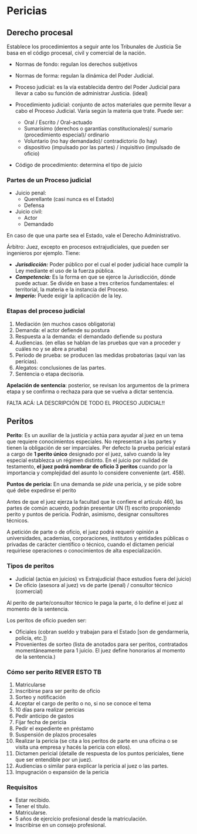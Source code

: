 # Pericias

## Derecho procesal
Establece los procedimientos a seguir ante los Tribunales de Justicia Se basa en el código procesal, civil y comercial de la nación.

- Normas de fondo: regulan los derechos subjetivos
- Normas de forma: regulan la dinámica del Poder Judicial.

- Proceso judicial: es la vía establecida dentro del Poder Judicial para llevar a cabo su función de administrar Justicia. (ideal)
- Procedimiento judicial: conjunto de actos materiales que permite llevar a cabo el Proceso Judicial. Varía según la materia que trate. Puede ser:
  - Oral / Escrito / Oral-actuado
  - Sumarísimo (derechos o garantías constitucionales)/ sumario (procedimiento especial)/ ordinario
  - Voluntario (no hay demandado)/ contradictorio (lo hay)
  - dispositivo (impulsado por las partes) / inquisitivo (impulsado de oficio)
- Código de procedimiento: determina el tipo de juicio

### Partes de un Proceso judicial
- Juicio penal:
  - Querellante (casi nunca es el Estado)
  - Defensa
- Juicio civil:
  - Actor
  - Demandado

En caso de que una parte sea el Estado, vale el Derecho Administrativo.

Árbitro: Juez, excepto en procesos extrajudiciales, que pueden ser ingenieros por ejemplo. Tiene:
- **_Jurisdicción:_** Poder público por el cual el poder judicial hace cumplir la Ley mediante el uso de la fuerza pública.
- **_Competencia:_** Es la forma en que se ejerce la Jurisdicción, dónde puede actuar. Se divide en base a tres criterios fundamentales: el territorial, la materia e la instancia del Proceso.
- **_Imperio:_** Puede exigir la aplicación de la ley.

### Etapas del proceso judicial

1. Mediación (en muchos casos obligatoria)
2. Demanda: el actor defiende su postura
3. Respuesta a la demanda: el demandado defiende su postura
4. Audiencias. (en ellas se hablan de las pruebas que van a proceder y cuáles no y se abre a prueba)
5. Periodo de prueba: se producen las medidas probatorias (aquí van las perícias).
6. Alegatos: conclusiones de las partes.
7. Sentencia o etapa decisoria.

**Apelación de sentencia**: posterior, se revisan los argumentos de la primera etapa y se confirma o rechaza para que se vuelva a dictar sentencia. 

FALTA ACÁ: LA DESCRIPCIÓN DE TODO EL PROCESO JUDICIAL!! 

## Peritos
**Perito**: Es un auxiliar de la justicia y actúa para ayudar al juez en un tema que requiere conocimientos especiales. No representan a las partes y tienen la obligación de ser imparciales. Per defecto la prueba pericial estará a cargo de **1 perito único** designado por el juez, salvo cuando la ley especial establezca un régimen distinto. En el juicio por nulidad de testamento, **el juez podrá nombrar de oficio 3 peritos** cuando por la importancia y complejidad del asunto lo considere conveniente (art. 458).

**Puntos de pericia:** En una demanda se *pide*
una pericia, y se pide sobre qué debe expedirse el perito

Antes de que el juez ejerza la facultad que le confiere el artículo 460, las partes de común acuerdo, podrán presentar UN (1) escrito proponiendo perito y puntos de pericia. Podrán, asimismo, designar consultores técnicos.

A petición de parte o de oficio, el juez podrá requerir opinión a universidades, academias, corporaciones, institutos y entidades públicas o privadas de carácter científico o técnico, cuando el dictamen pericial requiriese operaciones o conocimientos de alta especialización.

### Tipos de peritos
- Judicial (actúa en juicios) vs Extrajudicial (hace estudios fuera del juicio)
- De oficio (asesora al juez) vs de parte (penal) / consultor técnico (comercial)

Al perito de parte/consultor técnico le paga la parte, ó lo define el juez al momento de la sentencia.

Los peritos de oficio pueden ser:
- Oficiales (cobran sueldo y trabajan para el Estado [son de gendarmería, policía, etc.])
- Provenientes de sorteo (lista de anotados para ser peritos, contratados momentáneamente para 1 juicio. El juez define honorarios al momento de la sentencia.)

### Cómo ser perito **REVER ESTO TB**
1. Matricularse
2. Inscribirse para ser perito de oficio
3. Sorteo y notificación
4. Aceptar el cargo de perito o no, si no se conoce el tema
5. 10 días para realizar pericias
6. Pedir anticipo de gastos
7. Fijar fecha de pericia
8. Pedir el expediente en préstamo
9. Suspensión de plazos procesales
10. Realizar la pericia (se cita a los peritos de parte en una oficina o se visita una empresa y hacés la pericia con ellos).
11. Dictamen pericial (detalle de respuesta de los puntos periciales, tiene que ser entendible por un juez).
12. Audiencias o similar para explicar la pericia al juez o las partes.
13. Impugnación o expansión de la pericia

### Requisitos
- Estar recibido.
- Tener el título.
- Matricularse.
- 5 años de ejercício profesional desde la matriculación.
- Inscribirse en un consejo profesional.